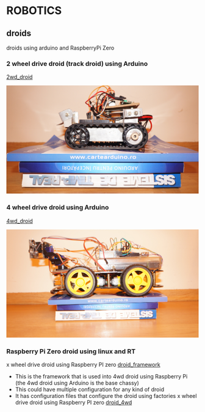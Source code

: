 # ROBOTICS
## droids
droids using arduino and RaspberryPi Zero

### 2 wheel drive droid (track droid) using Arduino
[2wd_droid](2wd/arduino/radio_controlled_droid/readme.md)

![2wd_droid_chasy](2wd/arduino/radio_controlled_droid/docs/track_droid.jpg)

### 4 wheel drive droid using Arduino
[4wd_droid](4wd/arduino/readme.md)

![4wd_doid_chasy](4wd/arduino/docs/4wd_pixy_droid.jpg)

### Raspberry Pi Zero droid using linux and RT
x wheel drive droid using Raspberry PI zero [droid_framework](framework/raspberrypi/README.md)
- This is the framework that is used into 4wd droid using Raspberry Pi (the 4wd droid using Arduino is the base chassy)
- This could have multiple configuration for any kind of droid
- It has configuration files that configure the droid using factories
x wheel drive droid using Raspberry PI zero [droid_4wd](4wd/raspberrypi/README.md)
